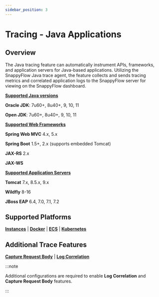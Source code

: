 ```yaml
---
sidebar_position: 3 
---
```

# Tracing - Java Applications

## Overview

The Java tracing feature can automatically instrument APIs, frameworks, and application servers for Java-based applications. Utilizing the SnappyFlow Java trace agent, the feature collects and sends tracing metrics and correlated application logs to the SnappyFlow server for viewing on the SnappyFlow dashboard.

<div class="blue_textbox">
	<b><u>Supported Java versions</u></b> 
	<p>
        <b>Oracle JDK</b>: 7u60+, 8u40+, 9, 10, 11</p>
    <p>
        <b>Open JDK</b>: 7u60+, 8u40+, 9, 10, 11  
    </p>
	<b><u>Supported Web Frameworks</u></b>
	<p>
     <b>Spring Web MVC</b> 4.x, 5.x
	</p>
    <p>
     <b>Spring Boot</b> 1.5+, 2.x (supports embedded Tomcat)       
    </p>
    <p>
     <b>JAX-RS</b> 2.x   
    </p>
    <p>
      <b>JAX-WS</b> 
    </p>
    <p>
	<b><u>Supported Application Servers</u></b>
    </p>
    <p>
      <b>Tomcat</b> 7.x, 8.5.x, 9.x  
    </p>
    <p>
      <b>Wildfly</b> 8-16  
    </p>
    <p>
     <b>JBoss EAP</b> 6.4, 7.0, 7.1, 7.2
    </p>
</div>



## Supported Platforms

**[Instances](/docs/sidebar-sf-selfhosted-turbo/Tracing/java/instance)** | **[Docker](/docs/sidebar-sf-selfhosted-turbo/Tracing/java/docker)**  |  **[ECS](/docs/sidebar-sf-selfhosted-turbo/Tracing/java/ecs)**  | **[Kubernetes](/docs/sidebar-sf-selfhosted-turbo/Tracing/java/kubernetes)**

 

## Additional Trace Features 

**[Capture Request Body](/docs/sidebar-sf-selfhosted-turbo/Tracing/java/capture_request_body)** | **[Log Correlation](/docs/sidebar-sf-selfhosted-turbo/Tracing/java/log_correlation)** 

:::note

Additional configurations are required to enable **Log Correlation** and **Capture Request Body** features. 

:::



